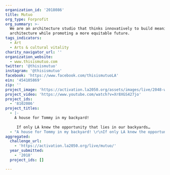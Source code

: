 ```yaml
---
organization_id: '2018086'
title: Mutuo
org_type: Forprofit
org_summary: >-
  We are an architecture studio that thinks innovatively to build meaningful
  architecture while promoting a more equitable future.
tags_indicators:
  - Art
  - Arts & cultural vitality
charity_navigator_url: ''
organization_website:
  - www.thisismutuo.com
twitter: '@thisismutuo'
instagram: '@thisismutuo'
facebook: 'https://www.facebook.com/thisismutuoLA'
ein: '454105869'
zip: ''
project_image: 'https://activation.la2050.org/assets/images/live/2048-wide/mutuo.jpg'
project_video: 'https://www.youtube.com/watch?v=Xr8XGS427jo'
project_ids:
  - '8102086'
project_titles:
  - |-
    A house for Tommy in my backyard! 
     
     If only LA knew the opportunity that lies in our backyards…
  - "A house for Tommy in my backyard! \r\nIf only LA knew the opportunity that lies in our backyards…\r\n"
aggregated:
  challenge_url:
    - 'https://activation.la2050.org/live/mutuo/'
  year_submitted:
    - '2018'
  project_ids: []

---
```

